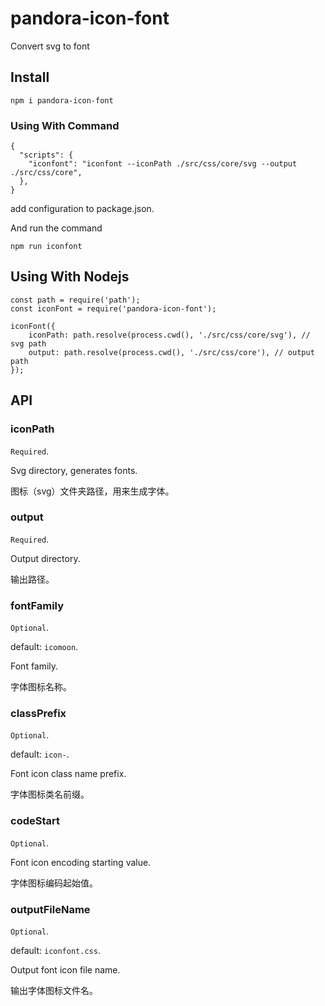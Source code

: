# pandora-icon-font
Convert svg to font

## Install

```
npm i pandora-icon-font
```

### Using With Command

```
{
  "scripts": {
    "iconfont": "iconfont --iconPath ./src/css/core/svg --output ./src/css/core",
  },
}
```

add configuration to package.json. 

And run the command

```
npm run iconfont
```

## Using With Nodejs

```
const path = require('path');
const iconFont = require('pandora-icon-font');

iconFont({
    iconPath: path.resolve(process.cwd(), './src/css/core/svg'), // svg path
    output: path.resolve(process.cwd(), './src/css/core'), // output path
});
```

## API

### iconPath

`Required`.

Svg directory, generates fonts.

图标（svg）文件夹路径，用来生成字体。

### output

`Required`.

Output directory.

输出路径。

### fontFamily

`Optional`.

default: `icomoon`.

Font family.

字体图标名称。

### classPrefix

`Optional`.

default: `icon-`.

Font icon class name prefix.

字体图标类名前缀。

### codeStart

`Optional`.

Font icon encoding starting value.

字体图标编码起始值。

### outputFileName

`Optional`.

default: `iconfont.css`.

Output font icon file name.

输出字体图标文件名。
